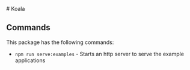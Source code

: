 # Koala

## Commands

This package has the following commands:

- `npm run serve:examples` - Starts an http server to serve the example applications
